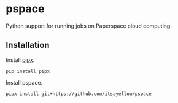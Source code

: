# pspace
Python support for running jobs on Paperspace cloud computing.

## Installation

Install [pipx](https://github.com/pipxproject/pipx).

```
pip install pipx
```

Install pspace.

```
pipx install git+https://github.com/itsayellow/pspace
```
